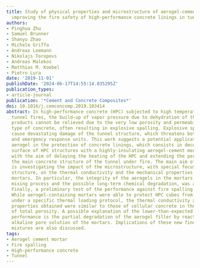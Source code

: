 ```yaml
---
title: Study of physical properties and microstructure of aerogel-cement mortars for
  improving the fire safety of high-performance concrete linings in tunnels
authors:
- Pinghua Zhu
- Samuel Brunner
- Shanyu Zhao
- Michele Griffa
- Andreas Leemann
- Nikolajs Toropovs
- Andreas Malekos
- Matthias M. Koebel
- Pietro Lura
date: '2019-11-01'
publishDate: '2024-06-17T14:55:14.035295Z'
publication_types:
- article-journal
publication: '*Cement and Concrete Composites*'
doi: 10.1016/j.cemconcomp.2019.103414
abstract: In high-performance concrete (HPC) subjected to high temperature during
  tunnel fires, the build-up of vapor pressure due to dehydration of the cement hydration
  products cannot be relieved due to the very low porosity and permeability of this
  type of concrete, often resulting in explosive spalling. Explosive spalling may
  cause devastating damage of the tunnel structure, which threatens both, civilians
  and emergency response units. This work suggests a potential application of silica
  aerogel in the protection of concrete linings, which consists in decorating the
  surface of HPC structures with a highly-insulating aerogel-cement mortar layer,
  with the aim of delaying the heating of the HPC and extending the performance of
  the main concrete structure of the tunnel under fire. The main aim of this study
  is investigating the impact of the microstructure, with special focus on the pore
  structure, on the thermal conductivity and the mechanical properties of the aerogel
  mortars. In particular, the integrity of the aerogels in the mortars, both in the
  mixing process and the possible long-term chemical degradation, was a main concern.
  Finally, a preliminary test of the performance against fire spalling was performed.
  While aerogel-containing mortars were able to protect HPC cubes from fire spalling
  under a specific thermal loading protocol, the thermal conductivity and the mechanical
  properties obtained were similar to those of cellular concrete in the same range
  of total porosity. A possible explanation of the lower-than-expected insulation
  performance is the partial degradation of the aerogel filler by reaction with the
  alkaline pore solution of the mortars. Implications of these new findings on aerogel-cement
  mixtures are also discussed.
tags:
- Aerogel cement mortar
- Fire spalling
- High-performance concrete
- Tunnel
---
```

